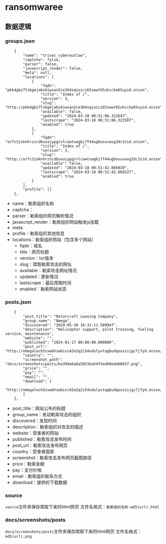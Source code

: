 # ransomwaree

## 数据逻辑

### groups.json

```
    {
        "name": "trisec_cyberoutlaw",
        "captcha": false,
        "parser": false,
        "javascript_render": false,
        "meta": null,
        "locations": [
            {
                "fqdn": "pkk4gbz7lsbgeja6s6iwsan2ce364sqioici65swwt65uhicke65uyid.onion",
                "title": "Index of /",
                "version": 3,
                "slug": "http://pkk4gbz7lsbgeja6s6iwsan2ce364sqioici65swwt65uhicke65uyid.onion",
                "available": false,
                "updated": "2024-03-18 00:51:06.322647",
                "lastscrape": "2024-03-18 00:51:06.322587",
                "enabled": true
            },
            {
                "fqdn": "orfc3joknhrzscdbuxajypgrvlcawtuagbj7f44ugbosuvavg3dc3zid.onion",
                "title": "Index of /",
                "version": 3,
                "slug": "http://orfc3joknhrzscdbuxajypgrvlcawtuagbj7f44ugbosuvavg3dc3zid.onion",
                "available": false,
                "updated": "2024-03-18 00:51:42.866920",
                "lastscrape": "2024-03-18 00:51:42.866527",
                "enabled": true
            }
        ],
        "profile": []
    },
```

- name：勒索组织名称
- captcha：
- parser：勒索组织网页解析情况
- javascript_render：勒索组织网站触发js加载
- meta
- profile：勒索组织其他信息
- locations：勒索组织网站（包含多个网站）
    - fqdn：域名
    - title：网页标题
    - version：tor版本
    - slug：爬取勒索攻击的网址
    - available：勒索攻击网址情况
    - updated：更新情况
    - lastscrape：最后爬取时间
    - enabled：勒索网站状态

### posts.json

```
    {
        "post_title": "Rotorcraft Leasing Company",
        "group_name": "0mega",
        "discovered": "2024-05-30 16:31:11.589947",
        "description": "Helicopter support, pilot training, fueling service, maintenance",
        "website": "",
        "published": "2024-01-17 00:00:00.000000",
        "post_url": "http://omegalock5zxwbhswbisc42o2q2i54vdulyvtqqbudqousisjgc7j7yd.onion/post/5.html",
        "country": "",
        "screenshot_path": "docs/screenshots/posts/ba398a6a8a5953ba54fdadb0ede60637.png",
        "price": "",
        "pay": "",
        "email": "",
        "download": [
            "http://omegalock5zxwbhswbisc42o2q2i54vdulyvtqqbudqousisjgc7j7yd.onion/downloads/5/RLCLLC/"
        ]
    },
```

- post_title：网站公布的标题
- group_name：发动勒索攻击的组织
- discovered：发现时间
- description：勒索组织对攻击的描述
- website：受害者的网站
- published：勒索攻击发布时间
- post_url：勒索攻击发布网页
- country：受害者国家
- screenshot：勒索攻击发布网页截图路径
- price：勒索金额
- pay：支付价格
- email：勒索组织联系方式
- download：提供的下载数据

### source
`source`文件夹保存爬取下来的html网页
文件名格式：`勒索组织名称-md5(url).html`

### docs/screenshots/posts
`docs/screenshots/posts`文件夹保存爬取下来的html网页
文件名格式：`md5(url).png`
